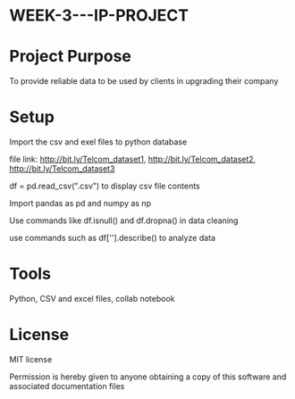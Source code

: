 # WEEK-3---IP-PROJECT

# Project Purpose
To provide reliable data to be used by clients in upgrading their company

# Setup
Import the csv and exel files to python database 

file link: http://bit.ly/Telcom_dataset1, http://bit.ly/Telcom_dataset2, http://bit.ly/Telcom_dataset3 

df = pd.read_csv(".csv") to display csv file contents

Import pandas as pd and numpy as np

Use commands like df.isnull() and df.dropna() in data cleaning

use commands such as df[''].describe() to analyze data

# Tools

Python, CSV and excel files, collab notebook

# License

MIT license

Permission is hereby given to anyone obtaining a copy of this software and associated documentation files
